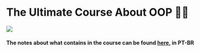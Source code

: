 # The Ultimate Course About OOP 🥳🖖

![](https://media4.giphy.com/media/cge9nG7e7wKWbMm9cY/giphy.gif?cid=790b76112f364991916c4777665e3af7f3e992e12c3e5525&rid=giphy.gif&ct=g)


#### The notes about what contains in the course can be found [here](https://github.com/majuliah/ultimatePOOcSharp/blob/master/NotesAbout.md), in PT-BR
